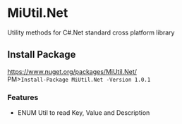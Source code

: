 # MiUtil.Net
Utility methods for C#.Net standard cross platform library

## Install Package 
https://www.nuget.org/packages/MiUtil.Net/  
  PM>`Install-Package MiUtil.Net -Version 1.0.1`

### Features
* ENUM Util to read Key, Value and Description 


